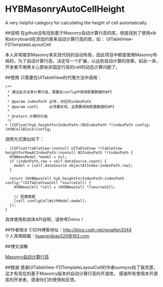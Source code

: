 # HYBMasonryAutoCellHeight
A very helpful category for calculating the height of cell automatically.

##说明
在github没有找到基于Masonry自动计算行高的库，倒是找到了使用xib和storyboard在添加约束来自动计算行高的库，如： UITableView-FDTemplateLayoutCell 

本人非常推崇Masonry来实现代码的自动布局，因此项目中都是使用Masonry布局的，为了自动计算行高，决定写一个扩展，以达到自动计算的效果，如此一来，开发者不用再关心那些非固定行高的cell的动态计算问题了。

##使用
只需要在UITableView的代理方法中调用：
```
/**
 * 通过此方法来计算行高，需要在config中调用配置数据的API
 *
 * @param indexPath 必传，对应的indexPath
 * @param confi     必须要实现，且需要调用配置数据的API
 *
 * @return 计算的行高
 */
+ (CGFloat)hyb_heightForIndexPath:(NSIndexPath *)indexPath config:(HYBCellBlock)config;
```

调用方式类似如下：
```
- (CGFloat)tableView:(nonnull UITableView *)tableView heightForRowAtIndexPath:(nonnull NSIndexPath *)indexPath {
  HYBNewsModel *model = nil;
  if (indexPath.row < self.dataSource.count) {
    model = [self.dataSource objectAtIndex:indexPath.row];
  }

  return [HYBNewsCell hyb_heightForIndexPath:indexPath config:^(UITableViewCell *sourceCell) {
    HYBNewsCell *cell = (HYBNewsCell *)sourceCell;
    
    // 配置数据
    [cell configCellWithModel:model];
  }];
}
```

具体使用和具体API说明，请参考Demo！

##作者相关
CSDN博客地址：http://blog.csdn.net/woaifen3344<br/>
个人常用邮箱：huangyibiao520@163.com<br/>

##博文讲解

[Masonry自动计算行高](http://www.henishuo.com/masonry-cell-height-auto-calculate/)

##致谢
感谢UITableView-FDTemplateLayoutCell的作者sunnyxx给了我灵感，这才有现在的基于Masonry版本的自动计算行高的开源库。
感谢所有使用本开源库的开发者，感谢你们的使用和反馈。

